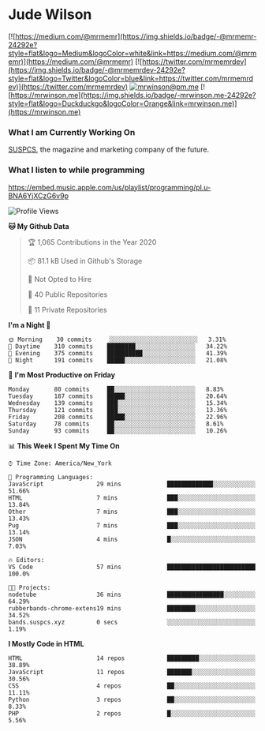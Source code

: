 # Jude Wilson
[![https://medium.com/@mrmemr](https://img.shields.io/badge/-@mrmemr-24292e?style=flat&logo=Medium&logoColor=white&link=https://medium.com/@mrmemr)](https://medium.com/@mrmemr)
[![https://twitter.com/mrmemrdev](https://img.shields.io/badge/-@mrmemrdev-24292e?style=flat&logo=Twitter&logoColor=blue&link=https://twitter.com/mrmemrdev)](https://twitter.com/mrmemrdev)
[![mrwinson@pm.me](https://img.shields.io/badge/-mrwinson@pm.me-24292e?style=flat&logo=ProtonMail&logoColor=Grey&link=mailto:mrwinson@pm.me)](mailto:mrwinson@pm.me)
[![https://mrwinson.me](https://img.shields.io/badge/-mrwinson.me-24292e?style=flat&logo=Duckduckgo&logoColor=Orange&link=mrwinson.me)](https://mrwinson.me) 

### What I am Currently Working On
[SUSPCS](https://suspcs.xyz), the magazine and marketing company of the future.

### What I listen to while programming
https://embed.music.apple.com/us/playlist/programming/pl.u-BNA6YjXCzG6v9p

<!--START_SECTION:waka-->
![Profile Views](http://img.shields.io/badge/Profile%20Views-7-blue)

**🐱 My Github Data** 

> 🏆 1,065 Contributions in the Year 2020
 > 
> 📦 81.1 kB Used in Github's Storage 
 > 
> 🚫 Not Opted to Hire
 > 
> 📜 40 Public Repositories
 > 
> 🔑 11 Private Repositories 

**I'm a Night 🦉** 

```text
🌞 Morning    30 commits     ░░░░░░░░░░░░░░░░░░░░░░░░░   3.31% 
🌆 Daytime    310 commits    ████████░░░░░░░░░░░░░░░░░   34.22% 
🌃 Evening    375 commits    ██████████░░░░░░░░░░░░░░░   41.39% 
🌙 Night      191 commits    █████░░░░░░░░░░░░░░░░░░░░   21.08%

```
📅 **I'm Most Productive on Friday** 

```text
Monday       80 commits     ██░░░░░░░░░░░░░░░░░░░░░░░   8.83% 
Tuesday      187 commits    █████░░░░░░░░░░░░░░░░░░░░   20.64% 
Wednesday    139 commits    ███░░░░░░░░░░░░░░░░░░░░░░   15.34% 
Thursday     121 commits    ███░░░░░░░░░░░░░░░░░░░░░░   13.36% 
Friday       208 commits    █████░░░░░░░░░░░░░░░░░░░░   22.96% 
Saturday     78 commits     ██░░░░░░░░░░░░░░░░░░░░░░░   8.61% 
Sunday       93 commits     ██░░░░░░░░░░░░░░░░░░░░░░░   10.26%

```


📊 **This Week I Spent My Time On** 

```text
⌚︎ Time Zone: America/New_York

💬 Programming Languages: 
JavaScript               29 mins             █████████████░░░░░░░░░░░░   51.66% 
HTML                     7 mins              ███░░░░░░░░░░░░░░░░░░░░░░   13.84% 
Other                    7 mins              ███░░░░░░░░░░░░░░░░░░░░░░   13.43% 
Pug                      7 mins              ███░░░░░░░░░░░░░░░░░░░░░░   13.14% 
JSON                     4 mins              █░░░░░░░░░░░░░░░░░░░░░░░░   7.03%

🔥 Editors: 
VS Code                  57 mins             █████████████████████████   100.0%

🐱‍💻 Projects: 
nodetube                 36 mins             ████████████████░░░░░░░░░   64.29% 
rubberbands-chrome-extens19 mins             ████████░░░░░░░░░░░░░░░░░   34.52% 
bands.suspcs.xyz         0 secs              ░░░░░░░░░░░░░░░░░░░░░░░░░   1.19%

```

**I Mostly Code in HTML** 

```text
HTML                     14 repos            █████████░░░░░░░░░░░░░░░░   38.89% 
JavaScript               11 repos            ███████░░░░░░░░░░░░░░░░░░   30.56% 
CSS                      4 repos             ██░░░░░░░░░░░░░░░░░░░░░░░   11.11% 
Python                   3 repos             ██░░░░░░░░░░░░░░░░░░░░░░░   8.33% 
PHP                      2 repos             █░░░░░░░░░░░░░░░░░░░░░░░░   5.56%

```



<!--END_SECTION:waka-->
